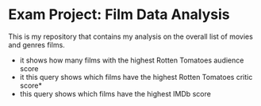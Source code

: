 # Exam Project: Film Data Analysis

This is my repository that contains my analysis on the overall list of movies and genres films.

- it shows how many films with the highest Rotten Tomatoes audience score
- it this query shows which films have the highest Rotten Tomatoes critic score*
- this query shows which films have the highest IMDb score

